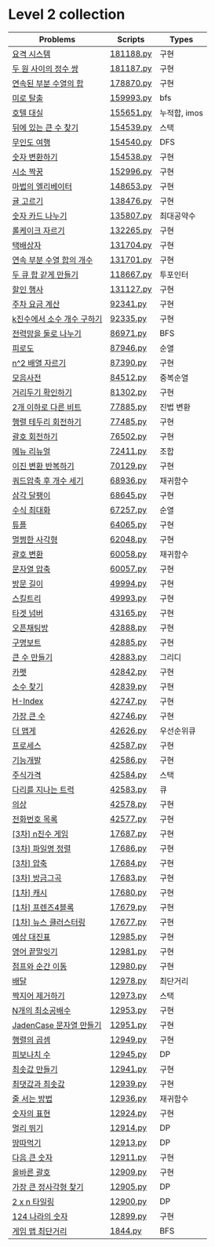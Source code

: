 # Level 2 collection

| Problems                                                                               | Scripts                | Types        |
| -------------------------------------------------------------------------------------- | ---------------------- | ------------ |
| [요격 시스템](https://programmers.co.kr/learn/courses/30/lessons/181188)               | [181188.py](181188.py) | 구현         |
| [두 원 사이의 정수 쌍](https://programmers.co.kr/learn/courses/30/lessons/181187)      | [181187.py](181187.py) | 구현         |
| [연속된 부분 수열의 합](https://programmers.co.kr/learn/courses/30/lessons/178870)     | [178870.py](178870.py) | 구현         |
| [미로 탈출](https://programmers.co.kr/learn/courses/30/lessons/159993)                 | [159993.py](159993.py) | bfs          |
| [호텔 대실](https://programmers.co.kr/learn/courses/30/lessons/155651)                 | [155651.py](155651.py) | 누적합, imos |
| [뒤에 있는 큰 수 찾기](https://programmers.co.kr/learn/courses/30/lessons/154539)      | [154539.py](154539.py) | 스택         |
| [무인도 여행](https://programmers.co.kr/learn/courses/30/lessons/154540)               | [154540.py](154540.py) | DFS          |
| [숫자 변환하기](https://programmers.co.kr/learn/courses/30/lessons/154538)             | [154538.py](154538.py) | 구현         |
| [시소 짝꿍](https://programmers.co.kr/learn/courses/30/lessons/152996)                 | [152996.py](152996.py) | 구현         |
| [마법의 엘리베이터](https://programmers.co.kr/learn/courses/30/lessons/148653)         | [148653.py](148653.py) | 구현         |
| [귤 고르기](https://programmers.co.kr/learn/courses/30/lessons/138476)                 | [138476.py](138476.py) | 구현         |
| [숫자 카드 나누기](https://programmers.co.kr/learn/courses/30/lessons/135807)          | [135807.py](135807.py) | 최대공약수   |
| [롤케이크 자르기](https://programmers.co.kr/learn/courses/30/lessons/132265)           | [132265.py](132265.py) | 구현         |
| [택배상자](https://programmers.co.kr/learn/courses/30/lessons/131704)                  | [131704.py](131704.py) | 구현         |
| [연속 부분 수열 합의 개수](https://programmers.co.kr/learn/courses/30/lessons/131701)  | [131701.py](131701.py) | 구현         |
| [두 큐 합 같게 만들기](https://programmers.co.kr/learn/courses/30/lessons/118667)      | [118667.py](118667.py) | 투포인터     |
| [할인 행사](https://programmers.co.kr/learn/courses/30/lessons/131127)                 | [131127.py](131127.py) | 구현         |
| [주차 요금 계산](https://programmers.co.kr/learn/courses/30/lessons/92341)             | [92341.py](92341.py)   | 구현         |
| [k진수에서 소수 개수 구하기](https://programmers.co.kr/learn/courses/30/lessons/92335) | [92335.py](92335.py)   | 구현         |
| [전력망을 둘로 나누기](https://programmers.co.kr/learn/courses/30/lessons/86971)       | [86971.py](86971.py)   | BFS          |
| [피로도](https://programmers.co.kr/learn/courses/30/lessons/87946)                     | [87946.py](87946.py)   | 순열         |
| [n^2 배열 자르기](https://programmers.co.kr/learn/courses/30/lessons/87390)            | [87390.py](87390.py)   | 구현         |
| [모음사전](https://programmers.co.kr/learn/courses/30/lessons/84512)                   | [84512.py](84512.py)   | 중복순열     |
| [거리두기 확인하기](https://programmers.co.kr/learn/courses/30/lessons/81302)          | [81302.py](81302.py)   | 구현         |
| [2개 이하로 다른 비트](https://programmers.co.kr/learn/courses/30/lessons/77885)       | [77885.py](77885.py)   | 진법 변환    |
| [행렬 테두리 회전하기](https://programmers.co.kr/learn/courses/30/lessons/77485)       | [77485.py](77485.py)   | 구현         |
| [괄호 회전하기](https://programmers.co.kr/learn/courses/30/lessons/76502)              | [76502.py](76502.py)   | 구현         |
| [메뉴 리뉴얼](https://programmers.co.kr/learn/courses/30/lessons/72411)                | [72411.py](72411.py)   | 조합         |
| [이진 변환 반복하기](https://programmers.co.kr/learn/courses/30/lessons/70129)         | [70129.py](70129.py)   | 구현         |
| [쿼드압축 후 개수 세기](https://programmers.co.kr/learn/courses/30/lessons/68936)      | [68936.py](68936.py)   | 재귀함수     |
| [삼각 달팽이](https://programmers.co.kr/learn/courses/30/lessons/68645)                | [68645.py](68645.py)   | 구현         |
| [수식 최대화](https://programmers.co.kr/learn/courses/30/lessons/67257)                | [67257.py](67257.py)   | 순열         |
| [튜플](https://programmers.co.kr/learn/courses/30/lessons/64065)                       | [64065.py](64065.py)   | 구현         |
| [멀쩡한 사각형](https://programmers.co.kr/learn/courses/30/lessons/62048)              | [62048.py](62048.py)   | 구현         |
| [괄호 변환](https://programmers.co.kr/learn/courses/30/lessons/60058)                  | [60058.py](60058.py)   | 재귀함수     |
| [문자열 압축](https://programmers.co.kr/learn/courses/30/lessons/60057)                | [60057.py](60057.py)   | 구현         |
| [방문 길이](https://programmers.co.kr/learn/courses/30/lessons/49994)                  | [49994.py](49994.py)   | 구현         |
| [스킬트리](https://programmers.co.kr/learn/courses/30/lessons/49993)                   | [49993.py](49993.py)   | 구현         |
| [타겟 넘버](https://programmers.co.kr/learn/courses/30/lessons/43165)                  | [43165.py](43165.py)   | 구현         |
| [오픈채팅방](https://programmers.co.kr/learn/courses/30/lessons/42888)                 | [42888.py](42888.py)   | 구현         |
| [구명보트](https://programmers.co.kr/learn/courses/30/lessons/42885)                   | [42885.py](42885.py)   | 구현         |
| [큰 수 만들기](https://programmers.co.kr/learn/courses/30/lessons/42883)               | [42883.py](42883.py)   | 그리디       |
| [카펫](https://programmers.co.kr/learn/courses/30/lessons/42842)                       | [42842.py](42842.py)   | 구현         |
| [소수 찾기](https://programmers.co.kr/learn/courses/30/lessons/42839)                  | [42839.py](42839.py)   | 구현         |
| [H-Index](https://programmers.co.kr/learn/courses/30/lessons/42747)                    | [42747.py](42747.py)   | 구현         |
| [가장 큰 수](https://programmers.co.kr/learn/courses/30/lessons/42746)                 | [42746.py](42746.py)   | 구현         |
| [더 맵게](https://programmers.co.kr/learn/courses/30/lessons/42626)                    | [42626.py](42626.py)   | 우선순위큐   |
| [프로세스](https://programmers.co.kr/learn/courses/30/lessons/42587)                   | [42587.py](42587.py)   | 구현         |
| [기능개발](https://programmers.co.kr/learn/courses/30/lessons/42586)                   | [42586.py](42586.py)   | 구현         |
| [주식가격](https://programmers.co.kr/learn/courses/30/lessons/42584)                   | [42584.py](42584.py)   | 스택         |
| [다리를 지나는 트럭](https://programmers.co.kr/learn/courses/30/lessons/42583)         | [42583.py](42583.py)   | 큐           |
| [의상](https://programmers.co.kr/learn/courses/30/lessons/42578)                       | [42578.py](42578.py)   | 구현         |
| [전화번호 목록](https://programmers.co.kr/learn/courses/30/lessons/42577)              | [42577.py](42577.py)   | 구현         |
| [\[3차\] n진수 게임](https://programmers.co.kr/learn/courses/30/lessons/17687)         | [17687.py](17687.py)   | 구현         |
| [\[3차\] 파일명 정렬](https://programmers.co.kr/learn/courses/30/lessons/17686)        | [17686.py](17686.py)   | 구현         |
| [\[3차\] 압축](https://programmers.co.kr/learn/courses/30/lessons/17684)               | [17684.py](17684.py)   | 구현         |
| [\[3차\] 방금그곡](https://programmers.co.kr/learn/courses/30/lessons/17683)           | [17683.py](17683.py)   | 구현         |
| [\[1차\] 캐시](https://programmers.co.kr/learn/courses/30/lessons/17680)               | [17680.py](17680.py)   | 구현         |
| [\[1차\] 프렌즈4블록](https://programmers.co.kr/learn/courses/30/lessons/17679)        | [17679.py](17679.py)   | 구현         |
| [\[1차\] 뉴스 클러스터링](https://programmers.co.kr/learn/courses/30/lessons/17677)    | [17677.py](17677.py)   | 구현         |
| [예상 대진표](https://programmers.co.kr/learn/courses/30/lessons/12985)                | [12985.py](12985.py)   | 구현         |
| [영어 끝말잇기](https://programmers.co.kr/learn/courses/30/lessons/12981)              | [12981.py](12981.py)   | 구현         |
| [점프와 순간 이동](https://programmers.co.kr/learn/courses/30/lessons/12980)           | [12980.py](12980.py)   | 구현         |
| [배달](https://programmers.co.kr/learn/courses/30/lessons/12978)                       | [12978.py](12978.py)   | 최단거리     |
| [짝지어 제거하기](https://programmers.co.kr/learn/courses/30/lessons/12973)            | [12973.py](12973.py)   | 스택         |
| [N개의 최소공배수](https://programmers.co.kr/learn/courses/30/lessons/12953)           | [12953.py](12953.py)   | 구현         |
| [JadenCase 문자열 만들기](https://programmers.co.kr/learn/courses/30/lessons/12951)    | [12951.py](12951.py)   | 구현         |
| [행렬의 곱셈](https://programmers.co.kr/learn/courses/30/lessons/12949)                | [12949.py](12949.py)   | 구현         |
| [피보나치 수](https://programmers.co.kr/learn/courses/30/lessons/12945)                | [12945.py](12945.py)   | DP           |
| [최솟값 만들기](https://programmers.co.kr/learn/courses/30/lessons/12941)              | [12941.py](12941.py)   | 구현         |
| [최댓값과 최솟값](https://programmers.co.kr/learn/courses/30/lessons/12939)            | [12939.py](12939.py)   | 구현         |
| [줄 서는 방법](https://programmers.co.kr/learn/courses/30/lessons/12936)               | [12936.py](12936.py)   | 재귀함수     |
| [숫자의 표현](https://programmers.co.kr/learn/courses/30/lessons/12924)                | [12924.py](12924.py)   | 구현         |
| [멀리 뛰기](https://programmers.co.kr/learn/courses/30/lessons/12914)                  | [12914.py](12914.py)   | DP           |
| [땅따먹기](https://programmers.co.kr/learn/courses/30/lessons/12913)                   | [12913.py](12913.py)   | DP           |
| [다음 큰 숫자](https://programmers.co.kr/learn/courses/30/lessons/12911)               | [12911.py](12911.py)   | 구현         |
| [올바른 괄호](https://programmers.co.kr/learn/courses/30/lessons/12909)                | [12909.py](12909.py)   | 구현         |
| [가장 큰 정사각형 찾기](https://programmers.co.kr/learn/courses/30/lessons/12905)      | [12905.py](12905.py)   | DP           |
| [2 x n 타일링](https://programmers.co.kr/learn/courses/30/lessons/12900)               | [12900.py](12900.py)   | DP           |
| [124 나라의 숫자](https://programmers.co.kr/learn/courses/30/lessons/12899)            | [12899.py](12899.py)   | 구현         |
| [게임 맵 최단거리](https://programmers.co.kr/learn/courses/30/lessons/1844)            | [1844.py](1844.py)     | BFS          |
